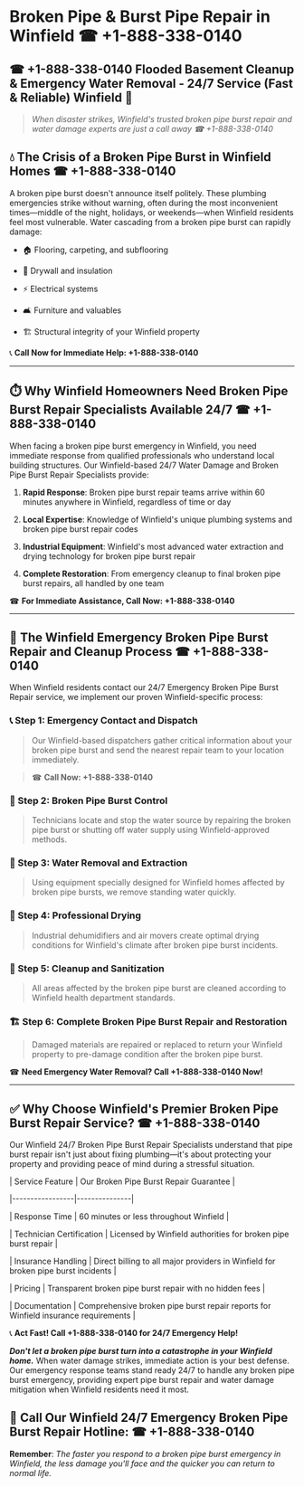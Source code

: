 # Broken Pipe & Burst Pipe Repair in Winfield ☎ +1-888-338-0140  
## ☎ +1-888-338-0140 Flooded Basement Cleanup & Emergency Water Removal - 24/7 Service (Fast & Reliable) Winfield 🚨  

> *When disaster strikes, Winfield's trusted broken pipe burst repair and water damage experts are just a call away ☎ +1-888-338-0140*  

## 💧 The Crisis of a Broken Pipe Burst in Winfield Homes ☎ +1-888-338-0140  

A broken pipe burst doesn't announce itself politely. These plumbing emergencies strike without warning, often during the most inconvenient times—middle of the night, holidays, or weekends—when Winfield residents feel most vulnerable. Water cascading from a broken pipe burst can rapidly damage:  

* 🏠 Flooring, carpeting, and subflooring  
* 🧱 Drywall and insulation  
* ⚡ Electrical systems  
* 🛋️ Furniture and valuables  
* 🏗️ Structural integrity of your Winfield property  

📞 **Call Now for Immediate Help: +1-888-338-0140**  

---  

## ⏱️ Why Winfield Homeowners Need Broken Pipe Burst Repair Specialists Available 24/7 ☎ +1-888-338-0140  

When facing a broken pipe burst emergency in Winfield, you need immediate response from qualified professionals who understand local building structures. Our Winfield-based 24/7 Water Damage and Broken Pipe Burst Repair Specialists provide:  

1. **Rapid Response**: Broken pipe burst repair teams arrive within 60 minutes anywhere in Winfield, regardless of time or day  
2. **Local Expertise**: Knowledge of Winfield's unique plumbing systems and broken pipe burst repair codes  
3. **Industrial Equipment**: Winfield's most advanced water extraction and drying technology for broken pipe burst repair  
4. **Complete Restoration**: From emergency cleanup to final broken pipe burst repairs, all handled by one team  

☎ **For Immediate Assistance, Call Now: +1-888-338-0140**  

---  

## 🔧 The Winfield Emergency Broken Pipe Burst Repair and Cleanup Process ☎ +1-888-338-0140  

When Winfield residents contact our 24/7 Emergency Broken Pipe Burst Repair service, we implement our proven Winfield-specific process:  

### 📞 Step 1: Emergency Contact and Dispatch  
> Our Winfield-based dispatchers gather critical information about your broken pipe burst and send the nearest repair team to your location immediately.  
> ☎ **Call Now: +1-888-338-0140**  

### 🚿 Step 2: Broken Pipe Burst Control  
> Technicians locate and stop the water source by repairing the broken pipe burst or shutting off water supply using Winfield-approved methods.  

### 🌊 Step 3: Water Removal and Extraction  
> Using equipment specially designed for Winfield homes affected by broken pipe bursts, we remove standing water quickly.  

### 💨 Step 4: Professional Drying  
> Industrial dehumidifiers and air movers create optimal drying conditions for Winfield's climate after broken pipe burst incidents.  

### 🧼 Step 5: Cleanup and Sanitization  
> All areas affected by the broken pipe burst are cleaned according to Winfield health department standards.  

### 🏗️ Step 6: Complete Broken Pipe Burst Repair and Restoration  
> Damaged materials are repaired or replaced to return your Winfield property to pre-damage condition after the broken pipe burst.  

☎ **Need Emergency Water Removal? Call +1-888-338-0140 Now!**  

---  

## ✅ Why Choose Winfield's Premier Broken Pipe Burst Repair Service? ☎ +1-888-338-0140  

Our Winfield 24/7 Broken Pipe Burst Repair Specialists understand that pipe burst repair isn't just about fixing plumbing—it's about protecting your property and providing peace of mind during a stressful situation.  

| Service Feature | Our Broken Pipe Burst Repair Guarantee |  
|-----------------|---------------|  
| Response Time | 60 minutes or less throughout Winfield |  
| Technician Certification | Licensed by Winfield authorities for broken pipe burst repair |  
| Insurance Handling | Direct billing to all major providers in Winfield for broken pipe burst incidents |  
| Pricing | Transparent broken pipe burst repair with no hidden fees |  
| Documentation | Comprehensive broken pipe burst repair reports for Winfield insurance requirements |  

📞 **Act Fast! Call +1-888-338-0140 for 24/7 Emergency Help!**  

***Don't let a broken pipe burst turn into a catastrophe in your Winfield home.*** When water damage strikes, immediate action is your best defense. Our emergency response teams stand ready 24/7 to handle any broken pipe burst emergency, providing expert pipe burst repair and water damage mitigation when Winfield residents need it most.  

## 📱 Call Our Winfield 24/7 Emergency Broken Pipe Burst Repair Hotline: ☎ +1-888-338-0140  

**Remember**: *The faster you respond to a broken pipe burst emergency in Winfield, the less damage you'll face and the quicker you can return to normal life.*